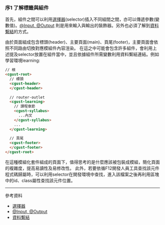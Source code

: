### 序1 了解標籤與組件

首先，組件之間可以利用[選擇器](https://ithelp.ithome.com.tw/articles/10220328)(selector)插入不同組間之間，亦可以傳遞參數(變數值)。[@Input, @Output](https://hsuchihting.github.io/angular/20210304/1004423002/) 則是用來輸入與輸出的裝飾器。另外也必須了解到[資料繫結](https://hackmd.io/@Heidi-Liu/angular-data-binding)的方式。

由於頁面組成包含標頭(header)、主要頁面(main)、頁尾(footer)，主要頁面會依照不同路由切換對應模組件內容渲染。
在這之中可能會包含許多組件，會利用上述提及selector放置在組件當中，並且依據組件所需變數利用資料繫結連結。例如學習環境learning:

```html
// 根
<cgust-root>
  // 標頭
  <cgust-header>  
  </cgust-header>
  
  // router-outlet
  <cgust-learning>  
    // 課程章節
    <cgust-syllabus> 
      ...內文
    </cgust-syllabus>
    ...
  </cgust-learning>
  
  // 頁尾
  <cgust-footer>  
  </cgust-footer>
</cgust-root>
```

在這種模組化套件組成的頁面下，值得思考的是什麼應該被包裝成模組，簡化頁面的複雜度，提高易讀性及易修改性。
此外，若要依循F12開發人員工具查找該元件程式碼歸屬時，可以利用selector在開發環境中查找，進入該檔案之後再利用區塊中的id、class屬性查找該元件位置。

---
參考資料
- [選擇器](https://ithelp.ithome.com.tw/articles/10220328)
- [@Input, @Output](https://hsuchihting.github.io/angular/20210304/1004423002/)
- [資料繫結](https://hackmd.io/@Heidi-Liu/angular-data-binding)
